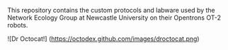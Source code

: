This repository contains the custom protocols and labware used by the Network Ecology Group at Newcastle University on their Opentrons OT-2 robots.

![Dr Octocat!] (https://octodex.github.com/images/droctocat.png)
